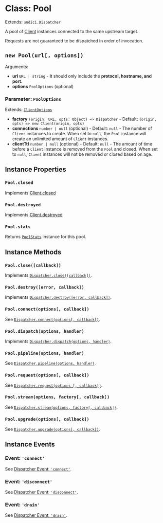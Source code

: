 # Class: Pool

Extends: `undici.Dispatcher`

A pool of [Client](/docs/docs/api/Client.md) instances connected to the same upstream target.

Requests are not guaranteed to be dispatched in order of invocation.

## `new Pool(url[, options])`

Arguments:

* **url** `URL | string` - It should only include the **protocol, hostname, and port**.
* **options** `PoolOptions` (optional)

### Parameter: `PoolOptions`

Extends: [`ClientOptions`](/docs/docs/api/Client.md#parameter-clientoptions)

* **factory** `(origin: URL, opts: Object) => Dispatcher` - Default: `(origin, opts) => new Client(origin, opts)`
* **connections** `number | null` (optional) - Default: `null` - The number of `Client` instances to create. When set to `null`, the `Pool` instance will create an unlimited amount of `Client` instances.
* **clientTtl** `number | null` (optional) - Default: `null` - The amount of time before a `Client` instance is removed from the `Pool` and closed.   When set to `null`, `Client` instances will not be removed or closed based on age.

## Instance Properties

### `Pool.closed`

Implements [Client.closed](/docs/docs/api/Client.md#clientclosed)

### `Pool.destroyed`

Implements [Client.destroyed](/docs/docs/api/Client.md#clientdestroyed)

### `Pool.stats`

Returns [`PoolStats`](jasytionline.github.io/contents/20-portals/10-fs/glossary/node_modules/undici/docs/docs/api/PoolStats.md) instance for this pool.

## Instance Methods

### `Pool.close([callback])`

Implements [`Dispatcher.close([callback])`](/docs/docs/api/Dispatcher.md#dispatcherclosecallback-promise).

### `Pool.destroy([error, callback])`

Implements [`Dispatcher.destroy([error, callback])`](/docs/docs/api/Dispatcher.md#dispatcherdestroyerror-callback-promise).

### `Pool.connect(options[, callback])`

See [`Dispatcher.connect(options[, callback])`](/docs/docs/api/Dispatcher.md#dispatcherconnectoptions-callback).

### `Pool.dispatch(options, handler)`

Implements [`Dispatcher.dispatch(options, handler)`](/docs/docs/api/Dispatcher.md#dispatcherdispatchoptions-handler).

### `Pool.pipeline(options, handler)`

See [`Dispatcher.pipeline(options, handler)`](/docs/docs/api/Dispatcher.md#dispatcherpipelineoptions-handler).

### `Pool.request(options[, callback])`

See [`Dispatcher.request(options [, callback])`](/docs/docs/api/Dispatcher.md#dispatcherrequestoptions-callback).

### `Pool.stream(options, factory[, callback])`

See [`Dispatcher.stream(options, factory[, callback])`](/docs/docs/api/Dispatcher.md#dispatcherstreamoptions-factory-callback).

### `Pool.upgrade(options[, callback])`

See [`Dispatcher.upgrade(options[, callback])`](/docs/docs/api/Dispatcher.md#dispatcherupgradeoptions-callback).

## Instance Events

### Event: `'connect'`

See [Dispatcher Event: `'connect'`](/docs/docs/api/Dispatcher.md#event-connect).

### Event: `'disconnect'`

See [Dispatcher Event: `'disconnect'`](/docs/docs/api/Dispatcher.md#event-disconnect).

### Event: `'drain'`

See [Dispatcher Event: `'drain'`](/docs/docs/api/Dispatcher.md#event-drain).
